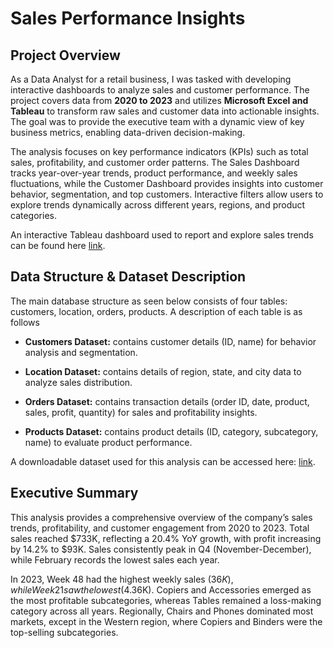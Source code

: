 # Sales Performance Insights

## **Project Overview**
As a Data Analyst for a retail business, I was tasked with developing interactive dashboards to analyze sales and customer performance. The project covers data from **2020 to 2023** and utilizes **Microsoft Excel and Tableau** to transform raw sales and customer data into actionable insights. The goal was to provide the executive team with a dynamic view of key business metrics, enabling data-driven decision-making.

The analysis focuses on key performance indicators (KPIs) such as total sales, profitability, and customer order patterns. The Sales Dashboard tracks year-over-year trends, product performance, and weekly sales fluctuations, while the Customer Dashboard provides insights into customer behavior, segmentation, and top customers. Interactive filters allow users to explore trends dynamically across different years, regions, and product categories.

An interactive Tableau dashboard used to report and explore sales trends can be found here [link](https://public.tableau.com/app/profile/premith.pradeep/viz/SalesCustomerDashboard_17410032820490/SalesDashboard).

## **Data Structure & Dataset Description**

The main database structure as seen below consists of four tables: customers, location, orders, products. A description of each table is as follows

- **Customers Dataset:** contains customer details (ID, name) for behavior analysis and segmentation.

- **Location Dataset:** contains details of region, state, and city data to analyze sales distribution.

- **Orders Dataset:** contains transaction details (order ID, date, product, sales, profit, quantity) for sales and profitability insights.

- **Products Dataset:** contains product details (ID, category, subcategory, name) to evaluate product performance.

A downloadable dataset used for this analysis can be accessed here: [link](https://github.com/Premith96/Sales_and_Customer_Insights_Project/tree/main/Dataset).

## **Executive Summary**  

This analysis provides a comprehensive overview of the company’s sales trends, profitability, and customer engagement from 2020 to 2023. Total sales reached $733K, reflecting a 20.4% YoY growth, with profit increasing by 14.2% to $93K. Sales consistently peak in Q4 (November-December), while February records the lowest sales each year.

In 2023, Week 48 had the highest weekly sales ($36K), while Week 21 saw the lowest ($4.36K). Copiers and Accessories emerged as the most profitable subcategories, whereas Tables remained a loss-making category across all years. Regionally, Chairs and Phones dominated most markets, except in the Western region, where Copiers and Binders were the top-selling subcategories.

